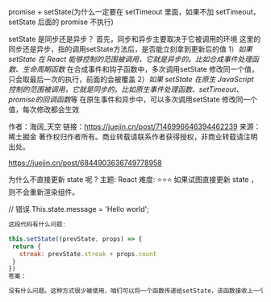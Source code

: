 promise + setState(为什么一定要在 setTimeout 里面，如果不加 setTimeout，setState 后面的 promise 不执行)

setState 是同步还是异步？
首先，同步和异步主要取决于它被调用的环境
这里的同步还是异步，指的调用setState方法后，是否能立刻拿到更新后的值
1）*如果 setState 在 React 能够控制的范围被调用，它就是异步的。比如合成事件处理函数、生命周期函数*
在合成事件和钩子函数中，多次调用setState 修改同一个值，只会取最后一次的执行，前面的会被覆盖
2）*如果 setState 在原生 JavaScript 控制的范围被调用，它就是同步的。比如原生事件处理函数、setTimeout、promise的回调函数*等
在原生事件和异步中，可以多次调用setState 修改同一个值，每次修改都会生效


作者：海阔_天空
链接：https://juejin.cn/post/7146996646394462239
来源：稀土掘金
著作权归作者所有。商业转载请联系作者获得授权，非商业转载请注明出处。

https://juejin.cn/post/6844903636749778958

为什么不直接更新 state 呢 ?
主题: React
难度: ⭐⭐⭐
如果试图直接更新 state ，则不会重新渲染组件。

 // 错误
 This.state.message = 'Hello world';

 ```js
 这段代码有什么问题:

this.setState((prevState, props) => {
  return {
    streak: prevState.streak + props.count
  }
})
答案：

没有什么问题。这种方式很少被使用，咱们可以将一个函数传递给setState，该函数接收上一个 state 的值和当前的props，并返回一个新的状态，如果咱们需要根据以前的状态重新设置状态，推荐使用这种方式。


 ```

